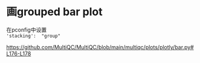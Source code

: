 # 画grouped bar plot
在pconfig中设置 </br>
`'stacking':  "group"`

https://github.com/MultiQC/MultiQC/blob/main/multiqc/plots/plotly/bar.py#L176-L178
